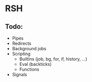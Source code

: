 RSH
===

Todo:
---

- Pipes
- Redirects
- Background jobs
- Scripting
    - Builtins (job, bg, for, if, history, ...)
    - Eval (backticks)
    - Functions
- Signals
